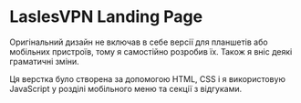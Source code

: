 # LaslesVPN Landing Page

Оригінальний дизайн не включав в себе версії для планшетів або мобільних пристроїв, тому я самостійно розробив їх. Також я вніс деякі граматичні зміни.

Ця верстка було створена за допомогою HTML, CSS і я використовую JavaScript у розділі мобільного меню та секції з відгуками.
